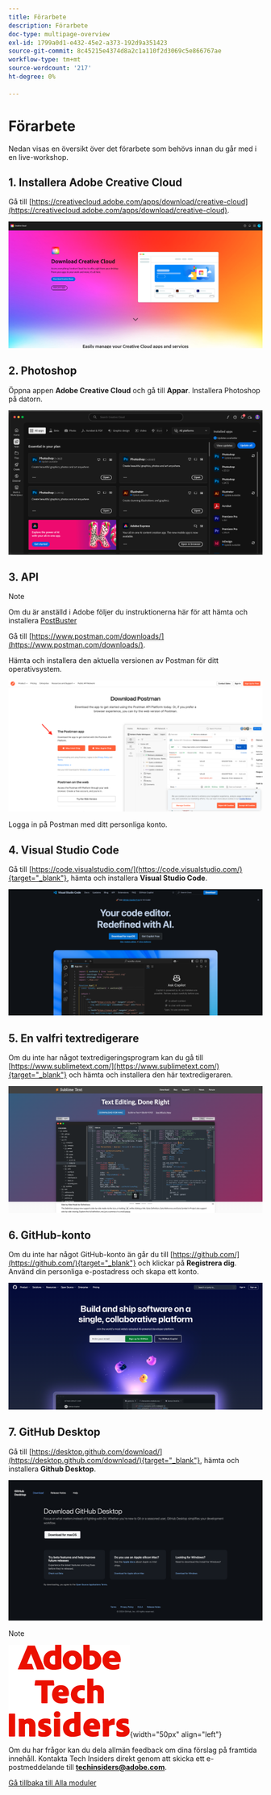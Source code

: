 ```yaml
---
title: Förarbete
description: Förarbete
doc-type: multipage-overview
exl-id: 1799a0d1-e432-45e2-a373-192d9a351423
source-git-commit: 8c45215e4374d8a2c1a110f2d3069c5e866767ae
workflow-type: tm+mt
source-wordcount: '217'
ht-degree: 0%

---
```


# Förarbete

Nedan visas en översikt över det förarbete som behövs innan du går med i en live-workshop.

## 1. Installera Adobe Creative Cloud

Gå till [https://creativecloud.adobe.com/apps/download/creative-cloud](https://creativecloud.adobe.com/apps/download/creative-cloud).

![Ny integrering för Adobe I/O](./assets/images/cc.png)

## 2. Photoshop

Öppna appen **Adobe Creative Cloud** och gå till **Appar**. Installera Photoshop på datorn.

![Ny integrering för Adobe I/O](./assets/images/psd.png)

## 3. API

>[!NOTE]
>
>Om du är anställd i Adobe följer du instruktionerna här för att hämta och installera [PostBuster](./postbuster.md)

Gå till [https://www.postman.com/downloads/](https://www.postman.com/downloads/).

Hämta och installera den aktuella versionen av Postman för ditt operativsystem.

![Ny integrering för Adobe I/O](./assets/images/getstarted.png)

Logga in på Postman med ditt personliga konto.

## 4. Visual Studio Code

Gå till [https://code.visualstudio.com/](https://code.visualstudio.com/){target="_blank"}, hämta och installera **Visual Studio Code**.

![Blockera](./assets/images/vsc1.png)

## 5. En valfri textredigerare

Om du inte har något textredigeringsprogram kan du gå till [https://www.sublimetext.com/](https://www.sublimetext.com/){target="_blank"} och hämta och installera den här textredigeraren.

![Blockera](./assets/images/text1.png)

## 6. GitHub-konto

Om du inte har något GitHub-konto än går du till [https://github.com/](https://github.com/){target="_blank"} och klickar på **Registrera dig**. Använd din personliga e-postadress och skapa ett konto.

![Blockera](./assets/images/git.png)

## 7. GitHub Desktop

Gå till [https://desktop.github.com/download/](https://desktop.github.com/download/){target="_blank"}, hämta och installera **Github Desktop**.

![Blockera](./assets/images/block1.png)

>[!NOTE]
>
>![Tech Insiders](./assets/images/techinsiders.png){width="50px" align="left"}
>
>Om du har frågor kan du dela allmän feedback om dina förslag på framtida innehåll. Kontakta Tech Insiders direkt genom att skicka ett e-postmeddelande till **techinsiders@adobe.com**.

[Gå tillbaka till Alla moduler](./overview.md)
